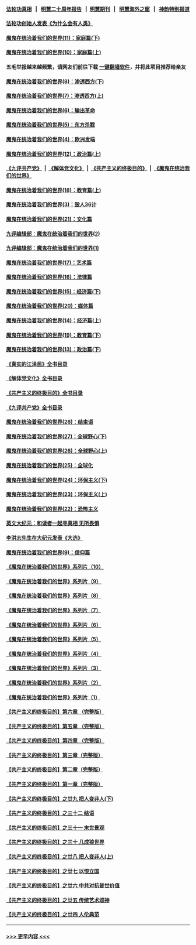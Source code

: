 #### [法轮功真相](https://github.com/gfw-breaker/truth/blob/master/README.md?t=0) &nbsp;&nbsp;|&nbsp;&nbsp; [明慧二十周年报告](https://github.com/gfw-breaker/mh-reports/blob/master/README.md?t=0) &nbsp;&nbsp;|&nbsp;&nbsp;[明慧期刊](https://github.com/gfw-breaker/mh-qikan) &nbsp;&nbsp;|&nbsp;&nbsp; [明慧海外之窗](https://github.com/gfw-breaker/mh-news/blob/master/README.md?t=0) &nbsp;&nbsp;|&nbsp;&nbsp; [神韵特别报道](https://github.com/gfw-breaker/mh-news/blob/master/shenyun.md?t=0)
#### [法轮功创始人发表《为什么会有人类》](../pages/nsc422/n13912117.md?t=01250943) 
#### [魔鬼在统治着我们的世界(11)：家庭篇(下)](../pages/nsc422/n10440961.md?t=01250943) 
#### [魔鬼在统治着我们的世界(10)：家庭篇(上)](../pages/nsc422/n10435448.md?t=01250943) 
#### 五毛举报越来越频繁，请网友们前往下载 [一键翻墙软件](https://github.com/gfw-breaker/ssr-accounts)，并将此项目推荐给亲友
#### [魔鬼在统治着我们的世界(8)：渗透西方(下)](../pages/nsc422/n10429603.md?t=01250943) 
#### [魔鬼在统治着我们的世界(7)：渗透西方(上)](../pages/nsc422/n10426013.md?t=01250943) 
#### [魔鬼在统治着我们的世界(6)：输出革命](../pages/nsc422/n10421536.md?t=01250943) 
#### [魔鬼在统治着我们的世界(5)：东方杀戮](../pages/nsc422/n10417707.md?t=01250943) 
#### [魔鬼在统治着我们的世界(4)：欧洲发端](../pages/nsc422/n10414890.md?t=01250943) 
#### [魔鬼在统治着我们的世界(12)：政治篇(上)](../pages/nsc422/n10444576.md?t=01250943) 
#### [《九评共产党》](https://github.com/begood0513/9ping.md/blob/master/README.md) &nbsp;|&nbsp; [《解体党文化》](../../../../jtdwh.md/blob/master/README.md)  &nbsp;|&nbsp; [《共产主义的终极目的》](../../../../gczydzjmd.md/blob/master/README.md) &nbsp;|&nbsp; [《魔鬼在统治我们的世界》](../../../../mgztzwmdsj.md/blob/master/README.md) 
#### [魔鬼在统治着我们的世界(18)：教育篇(上)](../pages/nsc422/n10526970.md?t=01250943) 
#### [魔鬼在统治着我们的世界(3)：毁人36计](../pages/nsc422/n10411583.md?t=01250943) 
#### [魔鬼在统治着我们的世界(21)：文化篇](../pages/nsc422/n10597706.md?t=01250943) 
#### [九评编辑部：魔鬼在统治着我们的世界(2)](../pages/nsc422/n10410036.md?t=01250943) 
#### [九评编辑部：魔鬼在统治着我们的世界(1)](../pages/nsc422/n10406825.md?t=01250943) 
#### [魔鬼在统治着我们的世界(17)：艺术篇](../pages/nsc422/n10499093.md?t=01250943) 
#### [魔鬼在统治着我们的世界(16)：法律篇](../pages/nsc422/n10485969.md?t=01250943) 
#### [魔鬼在统治着我们的世界(15)：经济篇(下)](../pages/nsc422/n10469975.md?t=01250943) 
#### [魔鬼在统治着我们的世界(20)：媒体篇](../pages/nsc422/n10586579.md?t=01250943) 
#### [魔鬼在统治着我们的世界(14)：经济篇(上)](../pages/nsc422/n10457370.md?t=01250943) 
#### [魔鬼在统治着我们的世界(19)：教育篇(下)](../pages/nsc422/n10564808.md?t=01250943) 
#### [魔鬼在统治着我们的世界(13)：政治篇(下)](../pages/nsc422/n10448270.md?t=01250943) 
#### [《真实的江泽民》全书目录](../pages/nsc422/n13721399.md?t=01250943) 
#### [《解体党文化》全书目录](../pages/nsc422/n13721157.md?t=01250943) 
#### [《共产主义的终极目的》全书目录](../pages/nsc422/n13721048.md?t=01250943) 
#### [《九评共产党》全书目录](../pages/nsc422/n13708085.md?t=01250943) 
#### [魔鬼在统治着我们的世界(28)：结束语](../pages/nsc422/n10936246.md?t=01250943) 
#### [魔鬼在统治着我们的世界(27)：全球野心(下)](../pages/nsc422/n10928319.md?t=01250943) 
#### [魔鬼在统治着我们的世界(26)：全球野心(上)](../pages/nsc422/n10900318.md?t=01250943) 
#### [魔鬼在统治着我们的世界(25)：全球化](../pages/nsc422/n10788205.md?t=01250943) 
#### [魔鬼在统治着我们的世界(24)：环保主义(下)](../pages/nsc422/n10695307.md?t=01250943) 
#### [魔鬼在统治着我们的世界(23)：环保主义(上)](../pages/nsc422/n10688613.md?t=01250943) 
#### [魔鬼在统治着我们的世界(22)：恐怖主义](../pages/nsc422/n10614727.md?t=01250943) 
#### [英文大纪元：和读者一起寻真相 无所畏惧](../pages/nsc422/n12542027.md?t=01250943) 
#### [李洪志先生在大纪元发表《大选》](../pages/nsc422/n12534746.md?t=01250943) 
#### [魔鬼在统治着我们的世界(9)：信仰篇](../pages/nsc422/n10432159.md?t=01250943) 
#### [《魔鬼在统治着我们的世界》系列片（10）](../pages/nsc422/n12292670.md?t=01250943) 
#### [《魔鬼在统治着我们的世界》系列片（9）](../pages/nsc422/n12290859.md?t=01250943) 
#### [《魔鬼在统治着我们的世界》系列片（8）](../pages/nsc422/n12287445.md?t=01250943) 
#### [《魔鬼在统治着我们的世界》系列片（7）](../pages/nsc422/n12283425.md?t=01250943) 
#### [《魔鬼在统治着我们的世界》系列片（6）](../pages/nsc422/n12282314.md?t=01250943) 
#### [《魔鬼在统治着我们的世界》系列片（5）](../pages/nsc422/n12281419.md?t=01250943) 
#### [《魔鬼在统治着我们的世界》系列片（4）](../pages/nsc422/n12274024.md?t=01250943) 
#### [《魔鬼在统治着我们的世界》系列片（3）](../pages/nsc422/n12271322.md?t=01250943) 
#### [《魔鬼在统治着我们的世界》系列片（2）](../pages/nsc422/n12269049.md?t=01250943) 
#### [《魔鬼在统治着我们的世界》系列片（1）](../pages/nsc422/n12267575.md?t=01250943) 
#### [【共产主义的终极目的】第六章 （完整版）](../pages/nsc422/n11428913.md?t=01250943) 
#### [【共产主义的终极目的】第五章 （完整版）](../pages/nsc422/n11428912.md?t=01250943) 
#### [【共产主义的终极目的】第四章 （完整版）](../pages/nsc422/n11428907.md?t=01250943) 
#### [【共产主义的终极目的】第三章（完整版）](../pages/nsc422/n11428848.md?t=01250943) 
#### [【共产主义的终极目的】第二章（完整版）](../pages/nsc422/n11428831.md?t=01250943) 
#### [【共产主义的终极目的】第一章（完整版）](../pages/nsc422/n11417651.md?t=01250943) 
#### [【共产主义的终极目的】之廿九 把人变非人(下)](../pages/nsc422/n11344140.md?t=01250943) 
#### [【共产主义的终极目的】之三十二 结语](../pages/nsc422/n11360535.md?t=01250943) 
#### [【共产主义的终极目的】之三十一 末世景观](../pages/nsc422/n11351129.md?t=01250943) 
#### [【共产主义的终极目的】之三十 几成狼世界](../pages/nsc422/n11348280.md?t=01250943) 
#### [【共产主义的终极目的】之廿八 把人变非人(上)](../pages/nsc422/n11340492.md?t=01250943) 
#### [【共产主义的终极目的】之廿七 以恨立国](../pages/nsc422/n11336944.md?t=01250943) 
#### [【共产主义的终极目的】之廿六 中共对抗普世价值](../pages/nsc422/n11324785.md?t=01250943) 
#### [【共产主义的终极目的】之廿五 传统艺术颂神](../pages/nsc422/n11296396.md?t=01250943) 
#### [【共产主义的终极目的】之廿四 人伦典范](../pages/nsc422/n11296397.md?t=01250943) 

----
#### [ >>> 更早内容 <<< ](../indexes/nsc422-earlier.md)
